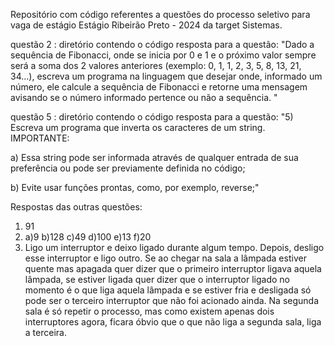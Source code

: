 Repositório com código referentes a questões do processo seletivo para vaga de estágio Estágio Ribeirão Preto - 2024 da target Sistemas. 

questão 2 : diretório contendo o código resposta para a questão: "Dado a sequência de Fibonacci, onde se inicia por 0 e 1 e o próximo valor sempre será a soma dos 2 valores anteriores (exemplo: 0, 1, 1, 2, 3, 5, 8, 13, 21, 34...), escreva um programa na linguagem que desejar onde, informado um número, ele calcule a sequência de Fibonacci e retorne uma mensagem avisando se o número informado pertence ou não a sequência.
"

questão 5 : diretório contendo o código resposta para a questão: "5) Escreva um programa que inverta os caracteres de um string.
IMPORTANTE:

a) Essa string pode ser informada através de qualquer entrada de sua preferência ou pode ser previamente definida no código;

b) Evite usar funções prontas, como, por exemplo, reverse;" 




Respostas das outras questões:

1) 91
3) a)9  b)128  c)49  d)100  e)13  f)20
4)  Ligo um interruptor e deixo ligado durante algum tempo. Depois, desligo esse interruptor e ligo outro. Se ao chegar na sala a lâmpada estiver quente mas apagada quer dizer que o primeiro interruptor ligava aquela lâmpada, se estiver ligada quer dizer que o interruptor ligado no momento é o que liga aquela lâmpada e se estiver fria e desligada só pode ser o terceiro interruptor que não foi acionado ainda.  Na segunda sala é só repetir o processo, mas como existem apenas dois interruptores agora, ficara óbvio que o que não liga a segunda sala, liga a terceira. 
